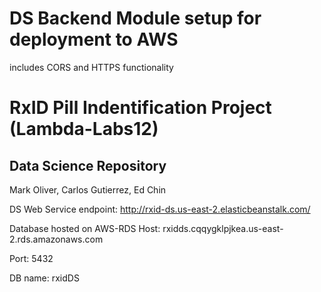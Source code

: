 # DS Backend Module  setup for deployment to AWS

includes CORS and HTTPS functionality

# RxID Pill Indentification Project (Lambda-Labs12)
## Data Science Repository
   Mark Oliver, Carlos Gutierrez, Ed Chin

DS Web Service endpoint: 
http://rxid-ds.us-east-2.elasticbeanstalk.com/

Database hosted on AWS-RDS
Host: rxidds.cqqygklpjkea.us-east-2.rds.amazonaws.com 

Port: 5432

DB name: rxidDS 
